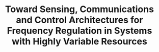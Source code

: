---
title: 'Toward Sensing, Communications and Control Architectures for Frequency Regulation in Systems with Highly Variable Resources'
authors:
  - ilic
  - Qixin Liu
publishDate: '2012-01-01'
url_pdf: https://www.dropbox.com/s/yircf6dau1pf9ji/toward-sensing-communications-and-control-architectures.pdf?dl=0
---